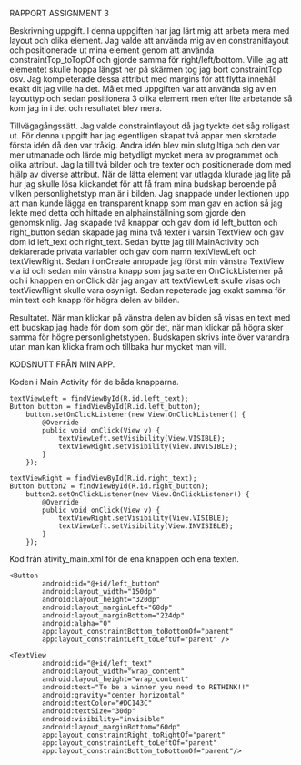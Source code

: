 RAPPORT ASSIGNMENT 3

Beskrivning uppgift.
I denna uppgiften har jag lärt mig att arbeta mera med layout och olika element. Jag valde att använda
mig av en constranitlayout och positionerade ut mina element genom att använda constraintTop_toTopOf
och gjorde samma för right/left/bottom. Ville jag att elementet skulle hoppa längst ner på skärmen
tog jag bort constraintTop osv. Jag kompleterade dessa attribut med margins för att flytta innehåll
exakt dit jag ville ha det. Målet med uppgiften var att använda sig av en layouttyp och sedan
positionera 3 olika element men efter lite arbetande så kom jag in i det och resultatet blev mera.

Tillvägagångssätt.
Jag valde constraintlayout då jag tyckte det såg roligast ut. För denna uppgift har jag egentligen
skapat två appar men skrotade första idén då den var tråkig. Andra idén blev min slutgiltiga och den
var mer utmanade och lärde mig betydligt mycket mera av programmet och olika attribut.
Jag la till två bilder och tre texter och positionerade dom med hjälp av diverse attribut. När de
lätta element var utlagda klurade jag lite på hur jag skulle lösa klickandet för att få fram mina
budskap beroende på vilken personlighetstyp man är i bilden. Jag snappade under lektionen upp att
man kunde lägga en transparent knapp som man gav en action så jag lekte med detta och hittade en
alphainställning som gjorde den genomskinlig. Jag skapade två knappar och gav dom id left_button och
right_button sedan skapade jag mina två texter i varsin TextView och gav dom id left_text och
right_text. Sedan bytte jag till MainActivity och deklarerade privata variabler och gav dom namn
textViewLeft och textViewRight. Sedan i onCreate anropade jag först min vänstra TextView via id och
sedan min vänstra knapp som jag satte en OnClickListerner på och i knappen en onClick där jag angav
att textViewLeft skulle visas och textViewRight skulle vara osynligt. Sedan repeterade jag exakt
samma för min text och knapp för högra delen av bilden.

Resultatet.
När man klickar på vänstra delen av bilden så visas en text med ett budskap jag hade för dom som gör
det, när man klickar på högra sker samma för högre personlighetstypen. Budskapen skrivs inte över
varandra utan man kan klicka fram och tillbaka hur mycket man vill.

KODSNUTT FRÅN MIN APP.

Koden i Main Activity för de båda knapparna.
```
textViewLeft = findViewById(R.id.left_text);
Button button = findViewById(R.id.left_button);
    button.setOnClickListener(new View.OnClickListener() {
        @Override
        public void onClick(View v) {
            textViewLeft.setVisibility(View.VISIBLE);
            textViewRight.setVisibility(View.INVISIBLE);
        }
    });

textViewRight = findViewById(R.id.right_text);
Button button2 = findViewById(R.id.right_button);
    button2.setOnClickListener(new View.OnClickListener() {
        @Override
        public void onClick(View v) {
            textViewRight.setVisibility(View.VISIBLE);
            textViewLeft.setVisibility(View.INVISIBLE);
        }
    });
```

Kod från ativity_main.xml för de ena knappen och ena texten.
```
<Button
        android:id="@+id/left_button"
        android:layout_width="150dp"
        android:layout_height="320dp"
        android:layout_marginLeft="68dp"
        android:layout_marginBottom="224dp"
        android:alpha="0"
        app:layout_constraintBottom_toBottomOf="parent"
        app:layout_constraintLeft_toLeftOf="parent" />

<TextView
        android:id="@+id/left_text"
        android:layout_width="wrap_content"
        android:layout_height="wrap_content"
        android:text="To be a winner you need to RETHINK!!"
        android:gravity="center_horizontal"
        android:textColor="#DC143C"
        android:textSize="30dp"
        android:visibility="invisible"
        android:layout_marginBottom="60dp"
        app:layout_constraintRight_toRightOf="parent"
        app:layout_constraintLeft_toLeftOf="parent"
        app:layout_constraintBottom_toBottomOf="parent"/>
```